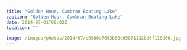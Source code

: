 ```yaml
---
title: "Golden Hour, Cwmbran Boating Lake"
caption: "Golden Hour, Cwmbran Boating Lake"
date: 2014-07-01T00:02Z
location: ""

image: /images/photos/2014/07/c0980e7693b00c65871132bd6f118d66.jpg
---
```

